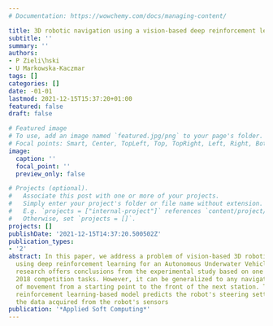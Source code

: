 ```yaml
---
# Documentation: https://wowchemy.com/docs/managing-content/

title: 3D robotic navigation using a vision-based deep reinforcement learning model
subtitle: ''
summary: ''
authors:
- P Zieli\ŉski
- U Markowska-Kaczmar
tags: []
categories: []
date: -01-01
lastmod: 2021-12-15T15:37:20+01:00
featured: false
draft: false

# Featured image
# To use, add an image named `featured.jpg/png` to your page's folder.
# Focal points: Smart, Center, TopLeft, Top, TopRight, Left, Right, BottomLeft, Bottom, BottomRight.
image:
  caption: ''
  focal_point: ''
  preview_only: false

# Projects (optional).
#   Associate this post with one or more of your projects.
#   Simply enter your project's folder or file name without extension.
#   E.g. `projects = ["internal-project"]` references `content/project/deep-learning/index.md`.
#   Otherwise, set `projects = []`.
projects: []
publishDate: '2021-12-15T14:37:20.500502Z'
publication_types:
- '2'
abstract: In this paper, we address a problem of vision-based 3D robotic navigation
  using deep reinforcement learning for an Autonomous Underwater Vehicle (AUV). Our
  research offers conclusions from the experimental study based on one of the RoboSub
  2018 competition tasks. However, it can be generalized to any navigation task consisting
  of movement from a starting point to the front of the next station. The presented
  reinforcement learning-based model predicts the robot's steering settings using
  the data acquired from the robot's sensors
publication: '*Applied Soft Computing*'
---
```


